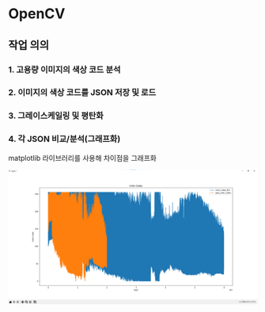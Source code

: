 # OpenCV

## 작업 의의
### 1. 고용량 이미지의 색상 코드 분석
### 2. 이미지의 색상 코드를 JSON 저장 및 로드
### 3. 그레이스케일링 및 평탄화
### 4. 각 JSON 비교/분석(그래프화)
matplotlib 라이브러리를 사용해 차이점을 그래프화

![Alt text](image.png)